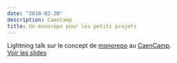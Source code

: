 ```yaml
---
date: "2018-02-20"
description: CaenCamp
title: Un monorepo pour les petits projets
---
```


Lightning talk sur le concept de [monorepo](https://en.wikipedia.org/wiki/Monorepo) au [CaenCamp](https://caen.camp/talks/edition-36-introduction-au-devops).    
[Voir les slides](http://slides.com/alexisjanvier-1/monorepo)
